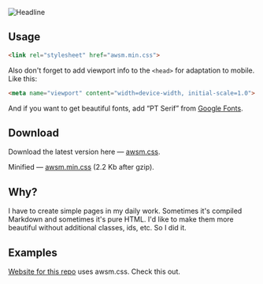 ![Headline](http://igoradamenko.com/github/awsm.css/headline.png) 

## Usage

```html
<link rel="stylesheet" href="awsm.min.css">
```

Also don't forget to add viewport info to the `<head>` for adaptation to mobile. Like this:

```html
<meta name="viewport" content="width=device-width, initial-scale=1.0">
```

And if you want to get beautiful fonts, add “PT Serif” from [Google Fonts](https://www.google.com/fonts/specimen/PT+Serif).

## Download

Download the latest version here — [awsm.css](https://raw.githubusercontent.com/igoradamenko/awsm.css/1.0/example/css/awsm.css).

Minified — [awsm.min.css](https://raw.githubusercontent.com/igoradamenko/awsm.css/1.0/example/css/awsm.min.css) (2.2 Kb after gzip).

## Why?

I have to create simple pages in my daily work. Sometimes it's compiled Markdown and sometimes it's pure HTML. I'd like to make them more beautiful without additional classes, ids, etc. So I did it.

## Examples

[Website for this repo](https://igoradamenko.github.io/awsm.css/) uses awsm.css. Check this out.
